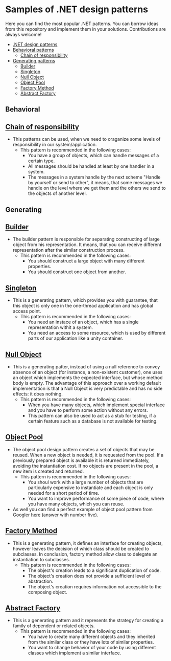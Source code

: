 # Samples of .NET design patterns

Here you can find the most popular .NET patterns. You can borrow ideas from this repository and implement them in your solutions.
Contributions are always welcome!

* [.NET design patterns](#dotnet-design-patterns)
 * [Behavioral patterns](#behavioral)
    * [Chain of responsibility](#chain-of-responsibility)
 * [Generating patterns](#generating)
    * [Builder](#builder)
    * [Singleton](#singleton)
    * [Null Object](#null-object)
    * [Object Pool](#object-pool)
    * [Factory Method](#factory-method)
    * [Abstract Factory](#abstract-factory)

## Behavioral
## [Chain of responsibility](https://github.com/AliakseiFutryn/dotnet-design-patterns-samples/blob/master/Behavioral/ChainOfResponsibility/SampleLauncher.cs)

* This patterns can be used, when we need to oraganize some levels of responsibility in our system/application.
  * This pattern is recommended in the following cases:
    * You have a group of objects, which can handle messages of a certain type.
    * All messages should be handled at least by one handler in a system.
    * The messages in a system handle by the next scheme "Handle by yourself or send to other", it means, that some messages we handle on the level where we get them and the others we send to the objects of another level.  

## Generating
## [Builder](https://github.com/AliakseiFutryn/dotnet-design-patterns-samples/blob/master/Generating/Builder/SampleLauncher.cs)

* The builder pattern is responsible for separating constructing of large object from his representation. It means, that you can receive different representation after the similar construction process.
  * This pattern is recommended in the following cases:
    * You should construct a large object with many different properties.
    * You should construct one object from another.
    
## [Singleton](https://github.com/AliakseiFutryn/dotnet-design-patterns-samples/blob/master/Generating/Singleton/SampleLauncher.cs)

* This is a generating pattern, which provides you with guarantee, that this object is only one in the one-thread application and has global access point. 
  * This pattern is recommended in the following cases:
    * You need an instace of an object, which has a single representation withit a system.
    * You need an access to some resource, which is used by different parts of our application like a unity container.

## [Null Object](https://github.com/AliakseiFutryn/dotnet-design-patterns-samples/blob/master/Generating/NullObject/SampleLauncher.cs)
* This is a generating patter, instead of using a null reference to convey absence of an object (for instance, a non-existent customer), one uses an object which implements the expected interface, but whose method body is empty. The advantage of this approach over a working default implementation is that a Null Object is very predictable and has no side effects: it does nothing.
  * This pattern is recommended in the following cases:
    * When you have many objects, which implement special interface and you have to perform some action without any errors.
    * This pattern can also be used to act as a stub for testing, if a certain feature such as a database is not available for testing.

## [Object Pool](https://github.com/AliakseiFutryn/dotnet-design-patterns-samples/blob/master/Generating/ObjectPool/SampleLauncher.cs)
* The object pool design pattern creates a set of objects that may be reused. When a new object is needed, it is requested from the pool. If a previously prepared object is available it is returned immediately, avoiding the instantiation cost. If no objects are present in the pool, a new item is created and returned.
  * This pattern is recommended in the following cases:
    * You shoul work with a large number of objects that are particularly expensive to instantiate and each object is only needed for a short period of time.
    * You want to improve performance of some piece of code, where you have many objects, which you can reuse.
* As well you can find a perfect example of object pool pattern from Googler [here](http://stackoverflow.com/questions/2510975/c-sharp-object-pooling-pattern-implementation) (answer with number five).
  
## [Factory Method](https://github.com/AliakseiFutryn/dotnet-design-patterns-samples/blob/master/Generating/FactoryMethod/SampleLauncher.cs)
* This is a generating pattern, it defines an interface for creating objects, however leaves the decision of which class should be created to subclasses. In conclusion, factory method allow class to delegate an instantiation to subclasses.
  * This pattern is recommended in the following cases:
    * The object's creation leads to a significant duplication of code.
    * The object's creation does not provide a sufficient level of abstraction.
    * The object's creation requires information not accessible to the composing object.

##  [Abstract Factory](https://github.com/AliakseiFutryn/dotnet-design-patterns-samples/blob/master/Generating/AbstractFactory/SampleLauncher.cs)
* This is a generating pattern and it represents the strategy for creating a family of dependent or related objects.
  * This pattern is recommended in the following cases:
    * You have to create many different objects and they inherited from the similar class or they have lots of similar properties.
    * You want to change behavior of your code by using different classes which implement a similar interface.
